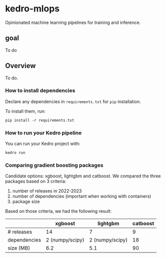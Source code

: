 # kedro-mlops

Opinionated machine learning pipelines for training and inference.

## goal

To do

## Overview

To do.

### How to install dependencies

Declare any dependencies in `requirements.txt` for `pip` installation.

To install them, run:

```
pip install -r requirements.txt
```

### How to run your Kedro pipeline

You can run your Kedro project with:

```
kedro run
```

### Comparing gradient boosting packages

Candidate options: xgboost, lightgbm and catboost. We compared the three packages based
on 3 criteria:

1) number of releases in 2022-2023
2) number of dependencies (important when working with containers)
3) package size

Based on those criteria, we had the following result:

|               | xgboost          | lightgbm         | catboost  |
|---------------|------------------|------------------|-----------|
| # releases    | 14               | 7                | 9         |
| dependencies  | 2 (numpy/scipy)  | 2 (numpy/scipy)  | 18        |
| size (MB)     | 6.2              | 5.1              | 90        |
